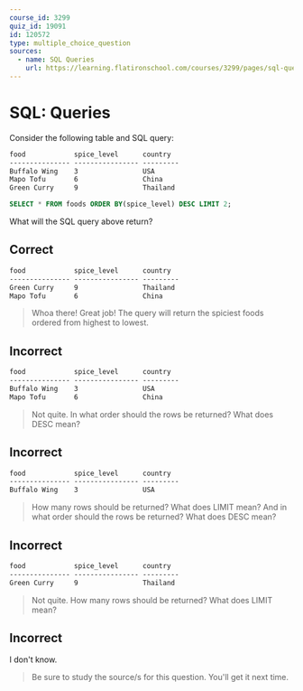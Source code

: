 ```yaml
---
course_id: 3299
quiz_id: 19091
id: 120572
type: multiple_choice_question
sources:
  - name: SQL Queries
    url: https://learning.flatironschool.com/courses/3299/pages/sql-queries
---
```


# SQL: Queries

Consider the following table and SQL query:

```txt
food            spice_level      country
--------------- ---------------- ---------
Buffalo Wing    3                USA
Mapo Tofu       6                China
Green Curry     9                Thailand
```

```sql
SELECT * FROM foods ORDER BY(spice_level) DESC LIMIT 2;
```

What will the SQL query above return?

## Correct

```txt
food            spice_level      country
--------------- ---------------- ---------
Green Curry     9                Thailand
Mapo Tofu       6                China
```

> Whoa there! Great job! The query will return the spiciest foods ordered from
> highest to lowest.

## Incorrect

```txt
food            spice_level      country
--------------- ---------------- ---------
Buffalo Wing    3                USA
Mapo Tofu       6                China
```

> Not quite. In what order should the rows be returned? What does DESC mean?

## Incorrect

```txt
food            spice_level      country
--------------- ---------------- ---------
Buffalo Wing    3                USA
```

> How many rows should be returned? What does LIMIT mean? And in what order
> should the rows be returned? What does DESC mean?

## Incorrect

```txt
food            spice_level      country
--------------- ---------------- ---------
Green Curry     9                Thailand
```

> Not quite. How many rows should be returned? What does LIMIT mean?

## Incorrect

I don't know.

> Be sure to study the source/s for this question. You'll get it next time.
